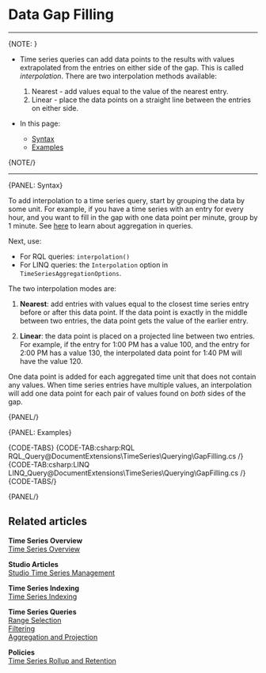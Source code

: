 ﻿# Data Gap Filling

---

{NOTE: }

* Time series queries can add data points to the results with values extrapolated 
  from the entries on either side of the gap. This is called *interpolation*. 
  There are two interpolation methods available:  
  1. Nearest - add values equal to the value of the nearest entry.  
  2. Linear - place the data points on a straight line between the entries on 
     either side.  

* In this page:  
  * [Syntax](../../../document-extensions/timeseries/querying/gap-filling#syntax)  
  * [Examples](../../../document-extensions/timeseries/querying/gap-filling#examples)  

{NOTE/}

---

{PANEL: Syntax}

To add interpolation to a time series query, start by grouping the data by some 
unit. For example, if you have a time series with an entry for every hour, and 
you want to fill in the gap with one data point per minute, group by 1 minute. 
See [here](../../../document-extensions/timeseries/querying/aggregation-and-projections) 
to learn about aggregation in queries.  

Next, use:  
* For RQL queries: `interpolation()`
* For LINQ queries: the `Interpolation` option in `TimeSeriesAggregationOptions`. 

The two interpolation modes are:  

1. **Nearest**: add entries with values equal to the closest time series entry 
before or after this data point. If the data point is exactly in the middle 
between two entries, the data point gets the value of the earlier entry.  

2. **Linear**: the data point is placed on a projected line between two entries. 
For example, if the entry for 1:00 PM has a value 100, and the entry for 2:00 PM 
has a value 130, the interpolated data point for 1:40 PM will have the value 120.  

One data point is added for each aggregated time unit that does not contain any 
values. When time series entries have multiple values, an interpolation will add 
one data point for each pair of values found on *both* sides of the gap.  

{PANEL/}

{PANEL: Examples}

{CODE-TABS}
{CODE-TAB:csharp:RQL RQL_Query@DocumentExtensions\TimeSeries\Querying\GapFilling.cs /}
{CODE-TAB:csharp:LINQ LINQ_Query@DocumentExtensions\TimeSeries\Querying\GapFilling.cs /}
{CODE-TABS/}

{PANEL/}

## Related articles

**Time Series Overview**  
[Time Series Overview](../../../document-extensions/timeseries/overview)  

**Studio Articles**  
[Studio Time Series Management](../../../studio/database/document-extensions/time-series)  

**Time Series Indexing**  
[Time Series Indexing](../../../document-extensions/timeseries/indexing)  

**Time Series Queries**  
[Range Selection](../../../document-extensions/timeseries/querying/choosing-query-range)  
[Filtering](../../../document-extensions/timeseries/querying/filtering)  
[Aggregation and Projection](../../../document-extensions/timeseries/querying/aggregation-and-projections)  

**Policies**  
[Time Series Rollup and Retention](../../../document-extensions/timeseries/rollup-and-retention)  
